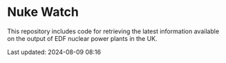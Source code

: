 # Nuke Watch

This repository includes code for retrieving the latest information available on the output of EDF nuclear power plants in the UK.

Last updated: 2024-08-09 08:16